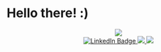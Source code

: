 <h1>
  Hello there! :)
  <https://media.giphy.com/media/XaMTNZkRahZ7ysPMci/giphy.gif>
</h1>

<div id="header" align="center">
  <img src="https://media.giphy.com/media/l4KhQo2MESJkc6QbS/giphy.gif">
</div>

<div id="badges" align="center">
  <a href="https://www.linkedin.com/in/yulia-tustova/">
    <img src="https://img.shields.io/badge/LinkedIn-blue?style=for-the-badge&logo=linkedin&logoColor=white" alt="LinkedIn Badge"/>
  </a>
  <a href="mailto:yuliasunny007@gmail.com">
    <img src="https://img.shields.io/badge/Gmail-red?style=for-the-badge&logo=gmail&logoColor=white">
  </a>
  <a href="https://t.me/yulia_tustova">
    <img src="https://img.shields.io/badge/Telegram-blue?style=for-the-badge&logo=telegram&logoColor=white%22%20alt=%22Telegram%20Badge">
  </a>
</div>
<div id="counter" align="center">
  <img src="https://komarev.com/ghpvc/?username=spaceowlsoul&style=flat-square&color=blue" alt=""/>
</div>

